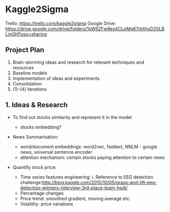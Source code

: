 # Kaggle2Sigma
Trello: https://trello.com/kaggle2sigma
Google Drive: https://drive.google.com/drive/folders/1pW6ZFw9es4CLpMq67rbtjhxD20LBLmGH?usp=sharing

## Project Plan
1. Brain-storming ideas and research for relevant techniques and resources
2. Baseline models
3. Implementation of ideas and experiments
4. Consolidation
5. (1)-(4) iterations

## 1. Ideas & Research

- To find out stocks similarity and represent it in the model
    - stocks embedding?

- News Summarisation:
    - word/document embeddings: word2vec, fasttext, NNLM - google news, universal sentence encoder
    - attention mechanism: certain stocks paying attention to certain news

- Quantify stock price:
    - Time series features engineering: 
        i. Reference to EEG detection challenge:http://blog.kaggle.com/2015/10/05/grasp-and-lift-eeg-detection-winners-interview-3rd-place-team-hedj/
    - Percentage changes
    - Price trend: smoothed gradient, moving average etc.
    - Volatility: price variations
